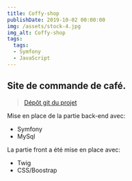 ```yaml
---
title: Coffy-shop
publishDate: 2019-10-02 00:00:00
img: /assets/stock-4.jpg
img_alt: Coffy-shop
tags:
  tags:
  - Symfony
  - JavaScript
---
```


## Site de commande de café.

> <a href="https://github.com/Youssefh71/coffy-shop">Dépôt git du projet</a>

Mise en place de la partie back-end avec:
   + Symfony
   + MySql
  

La partie front a été mise en place avec:
   + Twig
   + CSS/Boostrap
  